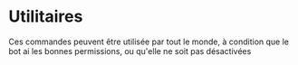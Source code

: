 # Utilitaires

Ces commandes peuvent être utilisée par tout le monde, à condition que le bot ai les bonnes permissions, ou qu'elle ne soit pas désactivées

